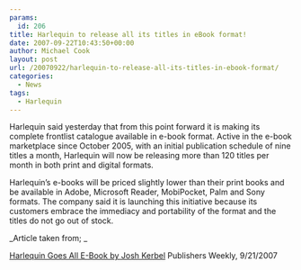 ```yaml
---
params:
  id: 206
title: Harlequin to release all its titles in eBook format!
date: 2007-09-22T10:43:50+00:00
author: Michael Cook
layout: post
url: /20070922/harlequin-to-release-all-its-titles-in-ebook-format/
categories:
  - News
tags:
  - Harlequin
---
```

Harlequin said yesterday that from this point forward it is making its complete frontlist catalogue available in e-book format. Active in the e-book marketplace since October 2005, with an initial publication schedule of nine titles a month, Harlequin will now be releasing more than 120 titles per month in both print and digital formats.

Harlequin’s e-books will be priced slightly lower than their print books and be available in Adobe, Microsoft Reader, MobiPocket, Palm and Sony formats. The company said it is launching this initiative because its customers embrace the immediacy and portability of the format and the titles do not go out of stock.

_Article taken from; _

<a href="http://www.publishersweekly.com/article/CA6480604.html?nid=2286&source=title&rid=" target="_blank">Harlequin Goes All E-Book by Josh Kerbel</a>
Publishers Weekly, 9/21/2007
